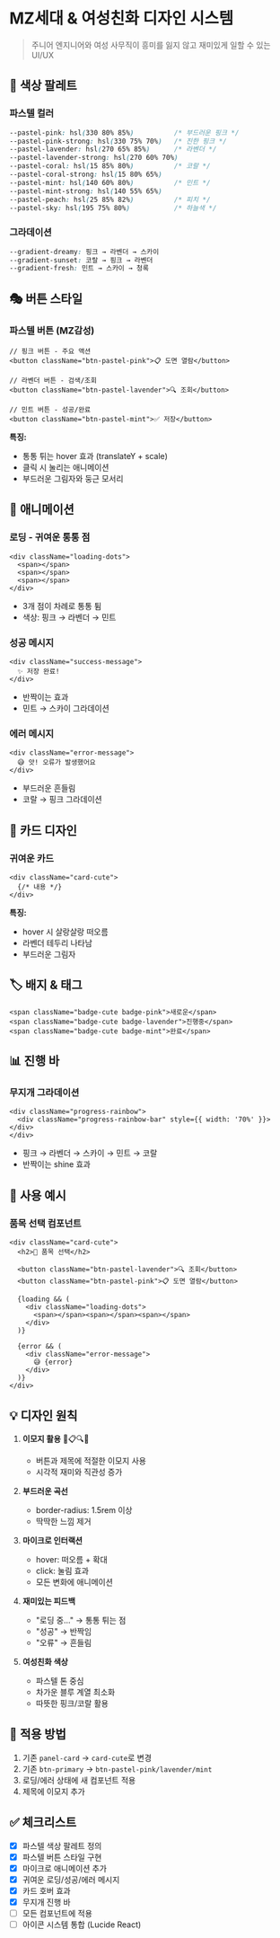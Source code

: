 # MZ세대 & 여성친화 디자인 시스템

> 주니어 엔지니어와 여성 사무직이 흥미를 잃지 않고 재미있게 일할 수 있는 UI/UX

## 🎨 색상 팔레트

### 파스텔 컬러
```css
--pastel-pink: hsl(330 80% 85%)          /* 부드러운 핑크 */
--pastel-pink-strong: hsl(330 75% 70%)   /* 진한 핑크 */
--pastel-lavender: hsl(270 65% 85%)      /* 라벤더 */
--pastel-lavender-strong: hsl(270 60% 70%)
--pastel-coral: hsl(15 85% 80%)          /* 코랄 */
--pastel-coral-strong: hsl(15 80% 65%)
--pastel-mint: hsl(140 60% 80%)          /* 민트 */
--pastel-mint-strong: hsl(140 55% 65%)
--pastel-peach: hsl(25 85% 82%)          /* 피치 */
--pastel-sky: hsl(195 75% 80%)           /* 하늘색 */
```

### 그라데이션
```css
--gradient-dreamy: 핑크 → 라벤더 → 스카이
--gradient-sunset: 코랄 → 핑크 → 라벤더
--gradient-fresh: 민트 → 스카이 → 청록
```

## 🎭 버튼 스타일

### 파스텔 버튼 (MZ감성)
```tsx
// 핑크 버튼 - 주요 액션
<button className="btn-pastel-pink">📋 도면 열람</button>

// 라벤더 버튼 - 검색/조회
<button className="btn-pastel-lavender">🔍 조회</button>

// 민트 버튼 - 성공/완료
<button className="btn-pastel-mint">✅ 저장</button>
```

**특징:**
- 통통 튀는 hover 효과 (translateY + scale)
- 클릭 시 눌리는 애니메이션
- 부드러운 그림자와 둥근 모서리

## 🎪 애니메이션

### 로딩 - 귀여운 통통 점
```tsx
<div className="loading-dots">
  <span></span>
  <span></span>
  <span></span>
</div>
```
- 3개 점이 차례로 통통 튐
- 색상: 핑크 → 라벤더 → 민트

### 성공 메시지
```tsx
<div className="success-message">
  ✨ 저장 완료!
</div>
```
- 반짝이는 효과
- 민트 → 스카이 그라데이션

### 에러 메시지
```tsx
<div className="error-message">
  😅 앗! 오류가 발생했어요
</div>
```
- 부드러운 흔들림
- 코랄 → 핑크 그라데이션

## 🎴 카드 디자인

### 귀여운 카드
```tsx
<div className="card-cute">
  {/* 내용 */}
</div>
```

**특징:**
- hover 시 살랑살랑 떠오름
- 라벤더 테두리 나타남
- 부드러운 그림자

## 🏷️ 배지 & 태그

```tsx
<span className="badge-cute badge-pink">새로운</span>
<span className="badge-cute badge-lavender">진행중</span>
<span className="badge-cute badge-mint">완료</span>
```

## 📊 진행 바

### 무지개 그라데이션
```tsx
<div className="progress-rainbow">
  <div className="progress-rainbow-bar" style={{ width: '70%' }}></div>
</div>
```
- 핑크 → 라벤더 → 스카이 → 민트 → 코랄
- 반짝이는 shine 효과

## 🎯 사용 예시

### 품목 선택 컴포넌트
```tsx
<div className="card-cute">
  <h2>🎯 품목 선택</h2>

  <button className="btn-pastel-lavender">🔍 조회</button>
  <button className="btn-pastel-pink">📋 도면 열람</button>

  {loading && (
    <div className="loading-dots">
      <span></span><span></span><span></span>
    </div>
  )}

  {error && (
    <div className="error-message">
      😅 {error}
    </div>
  )}
</div>
```

## 💡 디자인 원칙

1. **이모지 활용** 🎯📋🔍✨
   - 버튼과 제목에 적절한 이모지 사용
   - 시각적 재미와 직관성 증가

2. **부드러운 곡선**
   - border-radius: 1.5rem 이상
   - 딱딱한 느낌 제거

3. **마이크로 인터랙션**
   - hover: 떠오름 + 확대
   - click: 눌림 효과
   - 모든 변화에 애니메이션

4. **재미있는 피드백**
   - "로딩 중..." → 통통 튀는 점
   - "성공" → 반짝임
   - "오류" → 흔들림

5. **여성친화 색상**
   - 파스텔 톤 중심
   - 차가운 블루 계열 최소화
   - 따뜻한 핑크/코랄 활용

## 🚀 적용 방법

1. 기존 `panel-card` → `card-cute`로 변경
2. 기존 `btn-primary` → `btn-pastel-pink/lavender/mint`
3. 로딩/에러 상태에 새 컴포넌트 적용
4. 제목에 이모지 추가

## ✅ 체크리스트

- [x] 파스텔 색상 팔레트 정의
- [x] 파스텔 버튼 스타일 구현
- [x] 마이크로 애니메이션 추가
- [x] 귀여운 로딩/성공/에러 메시지
- [x] 카드 호버 효과
- [x] 무지개 진행 바
- [ ] 모든 컴포넌트에 적용
- [ ] 아이콘 시스템 통합 (Lucide React)
